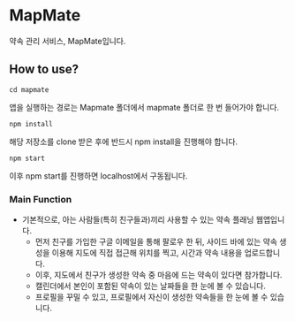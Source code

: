 # MapMate

약속 관리 서비스, MapMate입니다.

## How to use?

`cd mapmate`

앱을 실행하는 경로는 Mapmate 폴더에서 mapmate 폴더로 한 번 들어가야 합니다.

`npm install`

해당 저장소를 clone 받은 후에 반드시 npm install을 진행해야 합니다.

`npm start`

이후 npm start를 진행하면 localhost에서 구동됩니다.

### Main Function

- 기본적으로, 아는 사람들(특히 친구들과)끼리 사용할 수 있는 약속 플래닝 웹앱입니다.
  - 먼저 친구를 가입한 구글 이메일을 통해 팔로우 한 뒤, 사이드 바에 있는 약속 생성을 이용해 지도에 직접 접근해 위치를 찍고, 시간과 약속 내용을 업로드합니다.
  - 이후, 지도에서 친구가 생성한 약속 중 마음에 드는 약속이 있다면 참가합니다.
  - 캘린더에서 본인이 포함된 약속이 있는 날짜들을 한 눈에 볼 수 있습니다.
  - 프로필을 꾸밀 수 있고, 프로필에서 자신이 생성한 약속들을 한 눈에 볼 수 있습니다.
